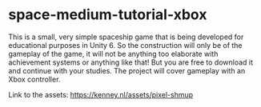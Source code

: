 # space-medium-tutorial-xbox
This is a small, very simple spaceship game that is being developed for educational purposes in Unity 6. So the construction will only be of the gameplay of the game, it will not be anything too elaborate with achievement systems or anything like that! But you are free to download it and continue with your studies. The project will cover gameplay with an Xbox controller.

Link to the assets: https://kenney.nl/assets/pixel-shmup
